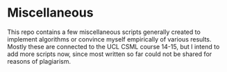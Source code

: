 Miscellaneous
====================

This repo contains a few miscellaneous scripts generally created to implement algorithms or convince myself empirically of various results. Mostly these are connected to the UCL CSML course 14-15, but I intend to add more scripts now, since most written so far could not be shared for reasons of plagiarism.
